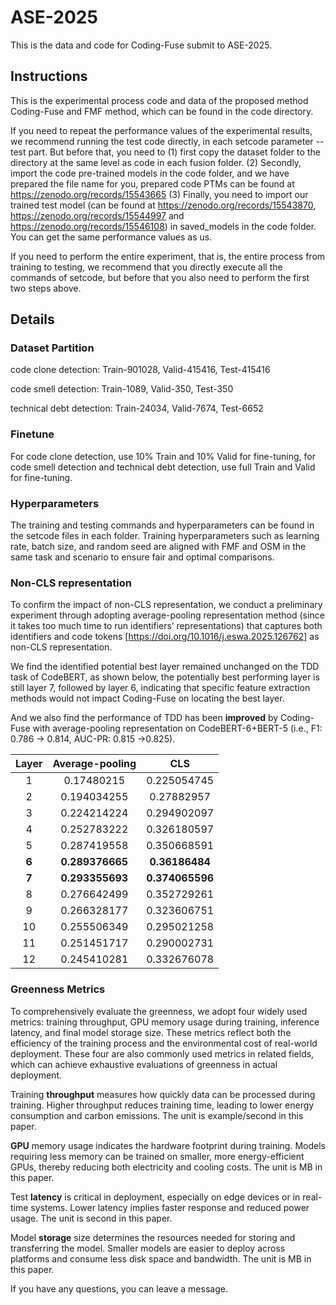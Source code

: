 # ASE-2025
This is the data and code for Coding-Fuse submit to ASE-2025. 

## Instructions
This is the experimental process code and data of the proposed method Coding-Fuse and FMF method, which can be found in the code directory.

If you need to repeat the performance values ​​of the experimental results, we recommend running the test code directly, in each setcode parameter --test part. But before that, you need to (1) first copy the dataset folder to the directory at the same level as code in each fusion folder. (2) Secondly, import the code pre-trained models in the code folder, and we have prepared the file name for you, prepared code PTMs can be found at https://zenodo.org/records/15543665 (3) Finally, you need to import our trained test model (can be found at https://zenodo.org/records/15543870, https://zenodo.org/records/15544997 and https://zenodo.org/records/15546108) in saved_models in the code folder. You can get the same performance values ​​as us.

If you need to perform the entire experiment, that is, the entire process from training to testing, we recommend that you directly execute all the commands of setcode, but before that you also need to perform the first two steps above.

## Details
### Dataset Partition
code clone detection: Train-901028, Valid-415416, Test-415416

code smell detection: Train-1089, Valid-350, Test-350

technical debt detection: Train-24034, Valid-7674, Test-6652
### Finetune 

For code clone detection, use 10% Train and 10% Valid for fine-tuning, for code smell detection and technical debt detection, use full Train and Valid for fine-tuning.

### Hyperparameters
The training and testing commands and hyperparameters can be found in the setcode files in each folder. Training hyperparameters such as learning rate, batch size, and random seed are aligned with FMF and OSM in the same task and scenario to ensure fair and optimal comparisons.

### Non-CLS representation 
To confirm the impact of non-CLS representation, we conduct a preliminary experiment through adopting average-pooling representation method (since it takes too much time to run identifiers’ representations) that captures both identifiers and code tokens [https://doi.org/10.1016/j.eswa.2025.126762] as non-CLS representation. 

We find the identified potential best layer remained unchanged on the TDD task of CodeBERT, as shown below, the potentially best performing layer is still layer 7, followed by layer 6, indicating that specific feature extraction methods would not impact Coding-Fuse on locating the best layer. 

And we also find the performance of TDD has been **improved** by Coding-Fuse with average-pooling representation on CodeBERT-6+BERT-5 (i.e., F1: 0.786 -> 0.814, AUC-PR: 0.815 ->0.825).

| Layer | Average-pooling |       CLS       |
|:-----:|:---------------:|:---------------:|
|   1   |    0.17480215   |   0.225054745   |
|   2   |   0.194034255   |    0.27882957   |
|   3   |   0.224214224   |   0.294902097   |
|   4   |   0.252783222   |   0.326180597   |
|   5   |   0.287419558   |   0.350668591   |
| **6** | **0.289376665** |  **0.36186484** |
| **7** | **0.293355693** | **0.374065596** |
|   8   |   0.276642499   |   0.352729261   |
|   9   |   0.266328177   |   0.323606751   |
|   10  |   0.255506349   |   0.295021258   |
|   11  |   0.251451717   |   0.290002731   |
|   12  |   0.245410281   |   0.332676078   |

### Greenness Metrics
To comprehensively evaluate the greenness, we adopt four widely used metrics: training throughput, GPU memory usage during training, inference latency, and final model storage size. These metrics reflect both the efficiency of the training process and the environmental cost of real-world deployment. These four are also commonly used metrics in related fields, which can achieve exhaustive evaluations of greenness in actual deployment.

Training **throughput** measures how quickly data can be processed during training. Higher throughput reduces training time, leading to lower energy consumption and carbon emissions. The unit is example/second in this paper.

**GPU** memory usage indicates the hardware footprint during training. Models requiring less memory can be trained on smaller, more energy-efficient GPUs, thereby reducing both electricity and cooling costs. The unit is MB in this paper.

Test **latency** is critical in deployment, especially on edge devices or in real-time systems. Lower latency implies faster response and reduced power usage. The unit is second in this paper.

Model **storage** size determines the resources needed for storing and transferring the model. Smaller models are easier to deploy across platforms and consume less disk space and bandwidth. The unit is MB in this paper.




If you have any questions, you can leave a message.

